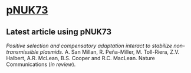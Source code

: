 <link href="http://ccg-esb.github.com/pNUK73/markdown.css" rel="stylesheet"></link>

# [pNUK73](http://ccg-esb.github.com/pNUK73/)

## Latest article using pNUK73

_Positive selection and compensatory adaptation interact to stabilize non-transmissible plasmids._
A. San Millan, R. Peña-Miller, M. Toll-Riera, Z.V. Halbert, A.R. McLean, B.S. Cooper and R.C. MacLean.
Nature Communications (*in review*).
